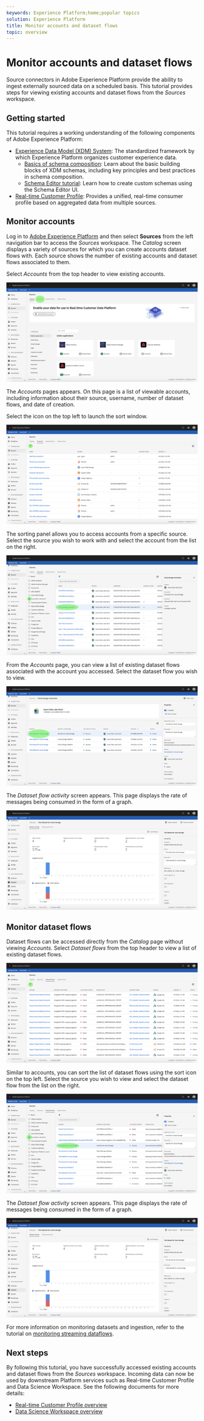 ```yaml
---
keywords: Experience Platform;home;popular topics
solution: Experience Platform
title: Monitor accounts and dataset flows
topic: overview
---
```


# Monitor accounts and dataset flows

Source connectors in Adobe Experience Platform provide the ability to ingest externally sourced data on a scheduled basis. This tutorial provides steps for viewing existing accounts and dataset flows from the *Sources* workspace.

## Getting started

This tutorial requires a working understanding of the following components of Adobe Experience Platform:

-   [Experience Data Model (XDM) System](../../../xdm/home.md): The standardized framework by which Experience Platform organizes customer experience data.
    -   [Basics of schema composition](../../../xdm/schema/composition.md): Learn about the basic building blocks of XDM schemas, including key principles and best practices in schema composition.
    -   [Schema Editor tutorial](../../../xdm/tutorials/create-schema-ui.md): Learn how to create custom schemas using the Schema Editor UI.
-   [Real-time Customer Profile](../../../profile/home.md): Provides a unified, real-time consumer profile based on aggregated data from multiple sources.

## Monitor accounts

Log in to <a href="https://platform.adobe.com" target="_blank">Adobe Experience Platform</a> and then select **Sources** from the left navigation bar to access the *Sources* workspace. The *Catalog* screen displays a variety of sources for which you can create accounts dataset flows with. Each source shows the number of existing accounts and dataset flows associated to them.

Select *Accounts* from the top header to view existing accounts.

![catalog](../../images/tutorials/monitor/catalog.png)

The *Accounts* pages appears. On this page is a list of viewable accounts, including information about their source, username, number of dataset flows, and date of creation.

Select the icon on the top left to launch the sort window.

![accounts](../../images/tutorials/monitor/accounts-list.png)

The sorting panel allows you to access accounts from a specific source. Select the source you wish to work with and select the account from the list on the right.

![accounts-select](../../images/tutorials/monitor/accounts-sort.png)

From the *Accounts* page, you can view a list of existing dataset flows associated with the account you accessed. Select the dataset flow you wish to view.

![accounts-page](../../images/tutorials/monitor/dataset-flows.png)

 The *Dataset flow activity* screen appears. This page displays the rate of messages being consumed in the form of a graph.

 ![dataset-flow-activity](../../images/tutorials/monitor/dataset-flows-activity.png)

## Monitor dataset flows

Dataset flows can be accessed directly from the *Catalog* page without viewing *Accounts*. Select *Dataset flows* from the top header to view a list of existing dataset flows.

![dataset-flows](../../images/tutorials/monitor/dataset-flows-list.png)

Similar to accounts, you can sort the list of dataset flows using the sort icon on the top left. Select the source you wish to view and select the dataset flow from the list on the right.

![select-dataset-flows](../../images/tutorials/monitor/dataset-flows-sort.png)

The *Dataset flow activity* screen appears. This page displays the rate of messages being consumed in the form of a graph.

![dataset-flow-activity](../../images/tutorials/monitor/dataset-flows-activity.png)

For more information on monitoring datasets and ingestion, refer to the tutorial on [monitoring streaming dataflows](../../../ingestion/quality/monitor-data-flows.md).

## Next steps

By following this tutorial, you have successfully accessed existing accounts and dataset flows from the *Sources* workspace. Incoming data can now be used by downstream Platform services such as Real-time Customer Profile and Data Science Workspace. See the following documents for more details:

- [Real-time Customer Profile overview](../../../profile/home.md)
- [Data Science Workspace overview](../../../data-science-workspace/home.md)